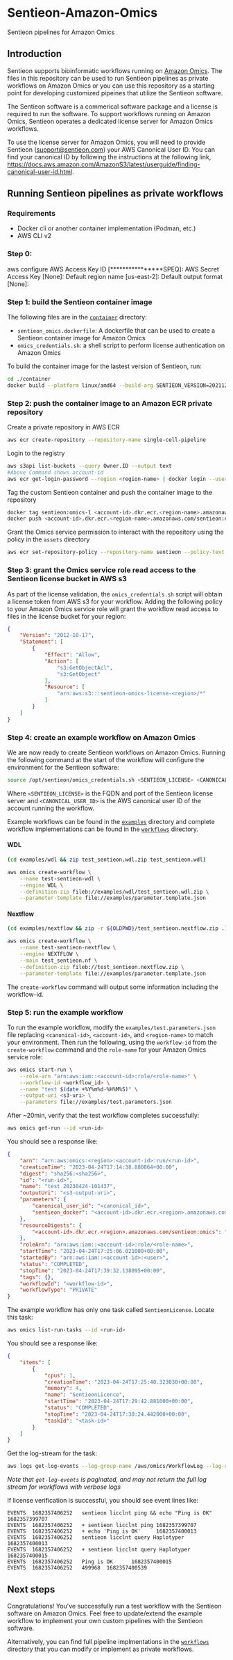 # Sentieon-Amazon-Omics
Sentieon pipelines for Amazon Omics

## Introduction

Sentieon supports bioinformatic workflows running on [Amazon Omics](https://aws.amazon.com/omics/). The files in this repository can be used to run Sentieon pipelines as private workflows on Amazon Omics or you can use this repository as a starting point for developing customized pipeines that utilize the Sentieon software.

The Sentieon software is a commerical software package and a license is required to run the software. To support workflows running on Amazon Omics, Sentieon operates a dedicated license server for Amazon Omics workflows.

To use the license server for Amazon Omics, you will need to provide Sentieon (support@sentieon.com) your AWS Canonical User ID. You can find your canonical ID by following the instructions at the following link, https://docs.aws.amazon.com/AmazonS3/latest/userguide/finding-canonical-user-id.html.

## Running Sentieon pipelines as private workflows

### Requirements
* Docker cli or another container implementation (Podman, etc.)
* AWS CLI v2
### Step 0:
aws configure
AWS Access Key ID [****************SPEQ]: 
AWS Secret Access Key [None]: 
Default region name [us-east-2]:
Default output format [None]:


### Step 1: build the Sentieon container image

The following files are in the [`container`](/container) directory:
* `sentieon_omics.dockerfile`: A dockerfile that can be used to create a Sentieon container image for Amazon Omics
* `omics_credentials.sh`: a shell script to perform license authentication on Amazon Omics

To build the container image for the lastest version of Sentieon, run:
```bash
cd ./container
docker build --platform linux/amd64 --build-arg SENTIEON_VERSION=202112.07 -t sentieon:omics-1 -f sentieon_omics.dockerfile .
```

### Step 2: push the container image to an Amazon ECR private repository

Create a private repository in AWS ECR

```bash
aws ecr create-repository --repository-name single-cell-pipeline
```

Login to the registry

```bash
aws s3api list-buckets --query Owner.ID --output text
#Above Command shows account-id
aws ecr get-login-password --region <region-name> | docker login --username AWS --password-stdin <account-id>.dkr.ecr.<region-name>.amazonaws.com
```

Tag the custom Sentieon container and push the container image to the repository

```bash
docker tag sentieon:omics-1 <account-id>.dkr.ecr.<region-name>.amazonaws.com/sentieon:omics-1
docker push <account-id>.dkr.ecr.<region-name>.amazonaws.com/sentieon:omics-1
```

Grant the Omics service permission to interact with the repository using the policy in the `assets` directory

```bash
aws ecr set-repository-policy --repository-name sentieon --policy-text file://assets/omics-ecr-repository-policy.json
```

### Step 3: grant the Omics service role read access to the Sentieon license bucket in AWS s3

As part of the license validation, the `omics_credentials.sh` script will obtain a license token from AWS s3 for your workflow. Adding the following policy to your Amazon Omics service role will grant the workflow read access to files in the license bucket for your region:
```json
{
    "Version": "2012-10-17",
    "Statement": [
        {
            "Effect": "Allow",
            "Action": [
                "s3:GetObjectAcl",
                "s3:GetObject"
            ],
            "Resource": [
                "arn:aws:s3:::sentieon-omics-license-<region>/*"
            ]
        }
    ]
}
```

### Step 4: create an example workflow on Amazon Omics

We are now ready to create Sentieon workflows on Amazon Omics. Running the following command at the start of the workflow will configure the environment for the Sentieon software:

```bash
source /opt/sentieon/omics_credentials.sh <SENTIEON_LICENSE> <CANONICAL_USER_ID>
```
Where `<SENTIEON_LICENSE>` is the FQDN and port of the Sentieon license server and  `<CANONICAL_USER_ID>` is the AWS canonical user ID of the account running the workflow.

Example workflows can be found in the [`examples`](/examples) directory and complete workflow implementations can be found in the [`workflows`](/workflows) directory.

#### WDL

```bash
(cd examples/wdl && zip test_sentieon.wdl.zip test_sentieon.wdl)

aws omics create-workflow \
    --name test-sentieon-wdl \
    --engine WDL \
    --definition-zip fileb://examples/wdl/test_sentieon.wdl.zip \
    --parameter-template file://examples/parameter.template.json
```

#### Nextflow
```bash
(cd examples/nextflow && zip -r ${OLDPWD}/test_sentieon.nextflow.zip .)

aws omics create-workflow \
    --name test-sentieon-nextflow \
    --engine NEXTFLOW \
    --main test_sentieon.nf \
    --definition-zip fileb://test_sentieon.nextflow.zip \
    --parameter-template file://examples/parameter.template.json
```

The `create-workflow` command will output some information including the workflow-id.

### Step 5: run the example workflow

To run the example workflow, modify the `examples/test.parameters.json` file replacing `<canonical-id>`, `<account-id>`, and `<region-name>` to match your environment. Then run the following, using the `workflow-id` from the `create-workflow` command and the `role-name` for your Amazon Omics service role:

```bash
aws omics start-run \
    --role-arn "arn:aws:iam::<account-id>:role/<role-name>" \
    --workflow-id <workflow_id> \
    --name "test $(date +%Y%m%d-%H%M%S)" \
    --output-uri <s3-uri> \
    --parameters file://examples/test.parameters.json
```

After ~20min, verify that the test workflow completes successfully:

```bash
aws omics get-run --id <run-id>
```

You should see a response like:
```json
{
    "arn": "arn:aws:omics:<region>:<account-id>:run/<run-id>",
    "creationTime": "2023-04-24T17:14:38.880864+00:00",
    "digest": "sha256:<sha256>",
    "id": "<run-id>",
    "name": "test 20230424-101437",
    "outputUri": "<s3-output-uri>",
    "parameters": {
        "canonical_user_id": "<canonical_id>",
        "sentieon_docker": "<account-id>.dkr.ecr.<region>.amazonaws.com/sentieon:omics"
    },
    "resourceDigests": {
        "<account-id>.dkr.ecr.<region>.amazonaws.com/sentieon:omics": "sha256:<sha256>"
    },
    "roleArn": "arn:aws:iam::<account-id>:role/<role-name>",
    "startTime": "2023-04-24T17:25:06.021000+00:00",
    "startedBy": "arn:aws:iam::<account-id>:<user>",
    "status": "COMPLETED",
    "stopTime": "2023-04-24T17:39:32.138095+00:00",
    "tags": {},
    "workflowId": "<workflow-id>",
    "workflowType": "PRIVATE"
}
```

The example workflow has only one task called `SentieonLicense`. Locate this task:

```bash
aws omics list-run-tasks --id <run-id>
```

You should see a response like:
```json
{
    "items": [
        {
            "cpus": 1,
            "creationTime": "2023-04-24T17:25:40.323030+00:00",
            "memory": 4,
            "name": "SentieonLicence",
            "startTime": "2023-04-24T17:29:42.881000+00:00",
            "status": "COMPLETED",
            "stopTime": "2023-04-24T17:30:24.442000+00:00",
            "taskId": "<task-id>"
        }
    ]
}
```

Get the log-stream for the task:
```bash
aws logs get-log-events --log-group-name /aws/omics/WorkflowLog --log-stream-name run/<run-id>/task/<task-id> --output text
```
*Note that `get-log-events` is paginated, and may not return the full log stream for workflows with verbose logs*


If license verification is successful, you should see event lines like:
```text
EVENTS  1682357406252   sentieon licclnt ping && echo "Ping is OK"      1682357399707
EVENTS  1682357406252   + sentieon licclnt ping 1682357399707
EVENTS  1682357406252   + echo 'Ping is OK'     1682357400013
EVENTS  1682357406252   sentieon licclnt query Haplotyper       1682357400013
EVENTS  1682357406252   + sentieon licclnt query Haplotyper     1682357400015
EVENTS  1682357406252   Ping is OK      1682357400015
EVENTS  1682357406252   499968  1682357400539
```

## Next steps

Congratulations! You've successfully run a test workflow with the Sentieon software on Amazon Omics. Feel free to update/extend the example workflow to implement your own custom pipelines with the Sentieon software.

Alternatively, you can find full pipeline implmentations in the [`workflows`](/workflows) directory that you can modify or implement as private workflows.
